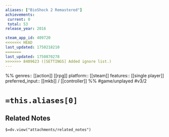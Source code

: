```yaml
---
aliases: ["BioShock 2 Remastered"]
achievements:
 current: 0
 total: 53
release_year: 2016

steam_app_id: 409720
<<<<<<< HEAD
last_updated: 1750218210
=======
last_updated: 1750870278
>>>>>>> 8409623 ([SETTINGS] Added ignore list.)
---
```

%%
genres:: [[action]] [[rpg]]
platform:: [[steam]]
features:: [[single player]]
preferred_input:: [[mkb]] / [[controller]]
%%
#game/unplayed
#v3/2

# `=this.aliases[0]`
## Related Notes
`$=dv.view("attachments/related_notes")`